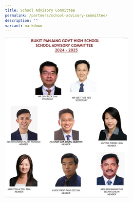 ```yaml
---
title: School Advisory Committee
permalink: /partners/school-advisory-committee/
description: ""
variant: markdown
---
```

![](/images/sac_2024.jpg)